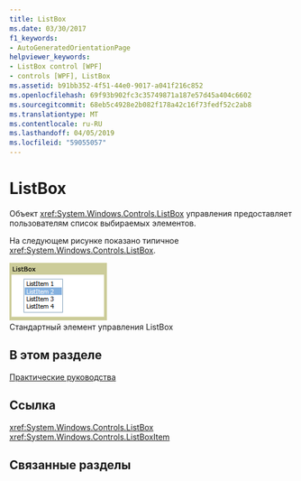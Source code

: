 ```yaml
---
title: ListBox
ms.date: 03/30/2017
f1_keywords:
- AutoGeneratedOrientationPage
helpviewer_keywords:
- ListBox control [WPF]
- controls [WPF], ListBox
ms.assetid: b91bb352-4f51-44e0-9017-a041f216c852
ms.openlocfilehash: 69f93b902fc3c35749871a187e57d45a404c6602
ms.sourcegitcommit: 68eb5c4928e2b082f178a42c16f73fedf52c2ab8
ms.translationtype: MT
ms.contentlocale: ru-RU
ms.lasthandoff: 04/05/2019
ms.locfileid: "59055057"
---
```

# <a name="listbox"></a>ListBox
Объект <xref:System.Windows.Controls.ListBox> управления предоставляет пользователям список выбираемых элементов.  
  
 На следующем рисунке показано типичное <xref:System.Windows.Controls.ListBox>.  
  
 ![Снимок экрана ListBox](./media/ss-ctl-listbox.gif "SS_CTL_listbox")  
Стандартный элемент управления ListBox  
  
## <a name="in-this-section"></a>В этом разделе  
 [Практические руководства](listbox-how-to-topics.md)  
  
## <a name="reference"></a>Ссылка  
 <xref:System.Windows.Controls.ListBox>  
  <xref:System.Windows.Controls.ListBoxItem>  
  
## <a name="related-sections"></a>Связанные разделы
